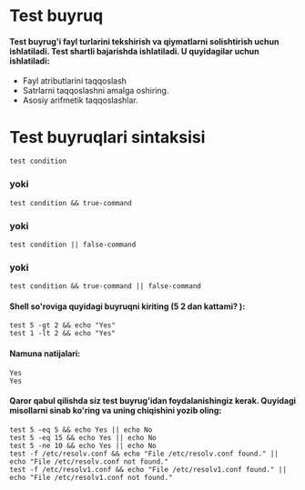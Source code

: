 # Test buyruq

#### Test buyrug'i fayl turlarini tekshirish va qiymatlarni solishtirish uchun ishlatiladi. Test shartli bajarishda ishlatiladi. U quyidagilar uchun ishlatiladi:

- Fayl atributlarini taqqoslash
- Satrlarni taqqoslashni amalga oshiring.
- Asosiy arifmetik taqqoslashlar.


# Test buyruqlari sintaksisi


```
test condition
```

### yoki

```
test condition && true-command
```

### yoki


```
test condition || false-command
```

### yoki

```
test condition && true-command || false-command
```

#### Shell so'roviga quyidagi buyruqni kiriting (5 2 dan kattami? ):

```
test 5 -gt 2 && echo "Yes"
test 1 -lt 2 && echo "Yes"
```

#### Namuna natijalari:


```
Yes
Yes
```

#### Qaror qabul qilishda siz test buyrug'idan foydalanishingiz kerak. Quyidagi misollarni sinab ko'ring va uning chiqishini yozib oling:

```
test 5 -eq 5 && echo Yes || echo No
test 5 -eq 15 && echo Yes || echo No
test 5 -ne 10 && echo Yes || echo No
test -f /etc/resolv.conf && echo "File /etc/resolv.conf found." || echo "File /etc/resolv.conf not found."
test -f /etc/resolv1.conf && echo "File /etc/resolv1.conf found." || echo "File /etc/resolv1.conf not found."
```
